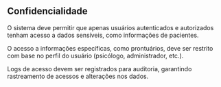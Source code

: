 ## Confidencialidade ##

O sistema deve permitir que apenas usuários autenticados e autorizados
tenham acesso a dados sensíveis, como informações de pacientes.

O acesso a informações específicas, como prontuários, deve ser restrito com
base no perfil do usuário (psicólogo, administrador, etc.).

Logs de acesso devem ser registrados para auditoria, garantindo rastreamento
de acessos e alterações nos dados.